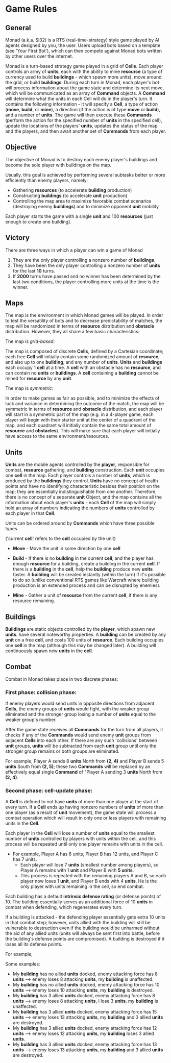 # Game Rules

## General
Monad (a.k.a. Si32) is a RTS (real-time-strategy) style game played by AI agents designed by you, the user. Users upload bots based on a template (see 'Your First Bot'), which can then compete against Monad bots written by other users over the internet. 

Monad is a turn-based strategy game played in a grid of **Cells**. Each player controls an army of **units**, each with the ability to mine **resource** (a type of currency used to build **buildings** - which spawn more units), move around the grid, or build **buildings**. During
each turn in Monad, each player's bot will process information about the game state and determine its next move, which will be communicated as an array of **Command** objects. A **Command** will determine what the units in each Cell will do in the player's turn. It contains the following information - it will specify a **Cell**, a type of action (**move**, **build**, or **mine**), a direction (if the action is of type **move** or **build**), and a number of **units**. The game will then execute these **Commands** (perform the action for the specified number of **units** in the specified cell), update the locations of the players'
**units**, updates the status of the map and the players, and then await another set of **Commands** from each player.

## Objective
The objective of Monad is to destroy each enemy player's buildings and become the sole player with buildings on the map.

Usually, this goal is achieved by performing several subtasks better or more efficiently than enemy players, namely:
- Gathering **resources** (to accelerate **building** production)
- Constructing **buildings** (to accelerate **unit** production)
- Controlling the map area to maximize favorable combat scenarios (destroying enemy **buildings**) and to minimize opponent **unit** mobility

Each player starts the game with a single **unit** and 100 **resources** (just enough to create one building).

## Victory
There are three ways in which a player can win a game of Monad
1. They are the only player controlling a nonzero number of **buildings**.
2. They have been the only player controlling a nonzero number of **units** for the last **10** turns.
3. If **2000** turns have passed and no winner has been determined by the last two conditions, the player controlling more units at the time is the winner.

## Maps
The map is the environment in which Monad games will be played. In order to test the versatility of bots and to decrease predictability of matches, the map will be randomized in terms of **resource** distribution and **obstacle** distribution. However, they all share a few basic characteristics:

The map is *grid-based*:

The map is composed of discrete **Cells**, defined by a Cartesian coordinate; each free **Cell** will initially contain some randomized amount of **resource**, and also up to one **building**, and any number of **units**. **Units** and **buildings** each occupy 1 **cell** at a time. A **cell** with an obstacle has no **resource**, and can contain no **units** or **buildings**. A **cell** containing a **building** cannot be mined for **resource** by any **unit**.

The map is *symmetric*:

In order to make games as fair as possible, and to minimize the effects of luck and variance in determining the outcome of the match, the map will be symmetric in terms of **resource** and **obstacle** distribution, and each player will start in a symmetric part of the map (e.g. in a 4-player game, each player will begin with their starter unit at the center of a quadrant of the map, and each quadrant will initially contain the same total amount of **resource** and **obstacles**). This will make sure that each player will initially have access to the same environment/resources.


## Units
**Units** are the mobile agents controlled by the **player**, responsible for combat, **resource** gathering, and **building** construction. Each **unit** occupies one **cell** in the map. Each player controls a number of **units**, which is produced by the **buildings** they control. **Units** have no concept of health points and have no identifying characteristic besides their position on the map; they are essentially indistinguishable from one another. Therefore, there is no concept of a separate **unit** Object, and the map contains all the information about each player's **units** - each **Cell** of the map will simply hold an array of numbers indicating the numbers of **units** controlled by each player in that **Cell**.

Units can be ordered around by **Commands** which have three possible types.

('current **cell**' refers to the **cell** occupied by the unit)

- **Move** - Move the unit in some direction by one **cell**

- **Build** - If there is no **building** in the current **cell**, and the player has enough **resource** for a building, create a building in the current **cell**. If there is a **building** in the **cell**, help the **building** produce new **units** faster. A **building** will be created instantly (within the turn) if it's possible to do so (unlike conventional RTS games like Warcraft where building production is an extended process and can be disrupted by enemies).

- **Mine** - Gather a unit of **resource** from the current **cell**, if there is any resource remaining.

## Buildings
**Buildings** are static objects controlled by the **player**, which spawn new **units**. have several noteworthy properties. A **building** can be created by any **unit** on a free **cell**, and costs 100 units of **resource**. Each building occupies one **cell** in the map (although this may be changed later). A building will continuously spawn new **units** in the **cell**.

## Combat
Combat in Monad takes place in two discrete phases:

### First phase: collision phase:

 If enemy players would send units in opposite directions from adjacent **Cells**, the enemy groups of **units** would fight, with the weaker group eliminated and the stronger group losing a number of **units** equal to the weaker group's number.

 After the game state receives all **Commands** for the turn from all players, it checks if any of the **Commands** would send enemy **unit** groups from adjacent **Cells** into each other. If there are any such 'collisions' between **unit** groups, **units** will be subtracted from each **unit** group until only the stronger group remains or both groups are eliminated. 
 
For example, Player A sends 8 **units** North from **(2, 4)** and Player B sends 5 **units** South from **(2, 5)**; these two **Commands** will be replaced by an effectively equal single **Command** of "Player A sending 3 **units** North from **(2, 4)**.

### Second phase: cell-update phase:

A **Cell** is defined to not have **units** of more than one player at the start of every turn. If a **Cell** ends up having nonzero numbers of **units** of more than one player (as a result of **unit** movement), the game state will process a combat operation which will result in only one or less players with remaining units in the **Cell**.

Each player in the **Cell** will lose a number of **units** equal to the smallest number of **units** controlled by players with units within the cell, and this process will be repeated until only one player remains with units in the cell. 
  
- For example, Player A has 8 units, Player B has 12 units, and Player C has 7 units. 
  - Each player will lose 7 **units** (smallest number among players), so Player A remains with 1 **unit** and Player B with **5 units**.
  - This process is repeated with the remaining players A and B, so each player now loses 1 **unit**, and Player B ends with 4 **units**. He is the only player with units remaining in the cell, so end combat.
  
Each building has a default **intrinsic defense rating** (or defense points) of 10. The building essentially serves as an additional force of 10 **units** in combat when defending, which regenerates every turn.

If a building is attacked - the defending player essentially gets extra 10 units in that combat step; however, units allied with the building will still be vulnerable to destruction even if the building would be unharmed without the aid of any allied units (units will always be sent first into battle, before the building's defense points are compromised). A building is destroyed if it loses all its defense points.

For example,

Some examples:
- My **building** has no allied **units** docked, enemy attacking force has 8 **units** --> enemy loses 8 attacking **units**, my **building** is unaffected.
- My **building** has no allied **units** docked, enemy attacking force has 10 **units** --> enemy loses 10 attacking **units**, my **building** is destroyed.
- My **building** has 3 allied **units** docked, enemy attacking force has 8 **units** --> enemy loses 8 attacking **units**, I lose 3 **units**, my **building** is unaffected.
- My **building** has 3 allied **units** docked, enemy attacking force has 15 **units** --> enemy loses 13 attacking **units**, my **building** and 3 allied **units** are destroyed.
- My **building** has 3 allied **units** docked, enemy attacking force has 12 **units** --> enemy loses 12 attacking **units**, my **building** loses 3 allied **units**.
- My **building** has 3 allied **units** docked, enemy attacking force has 13 **units** --> enemy loses 13 attacking **units**, my **building** and 3 allied **units** are destroyed.


    
    

